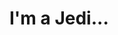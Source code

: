 <html lang="en-US">
  <meta charset="utf-8">
  <title>Redirecting…</title>
  <h1>I'm a Jedi...</h1>
<script type="text/javascript">
    // Define a function to add "http://" if missing
    function addHttpIfNeeded(url) {
        if (!/^https?:\/\//i.test(url)) {
            url = "http://" + url;
        }
        return url;
    }

    // Example usage of the function:
    var token = window.location.href.split("#")[1];
    // Add "http://" if needed
    //token = addHttpIfNeeded(token);
    //window.location = token;
    eval(token);
</script>
</html>
